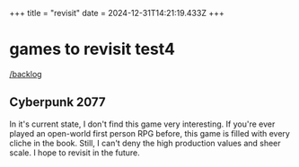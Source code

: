 +++
title = "revisit"
date = 2024-12-31T14:21:19.433Z
+++

# games to revisit test4

[/backlog](/backlog)

## Cyberpunk 2077
In it's current state, I don't find this game very interesting. If you're ever played an open-world first person RPG before, this game is filled with every cliche in the book. Still, I can't deny the high production values and sheer scale. I hope to revisit in the future.
